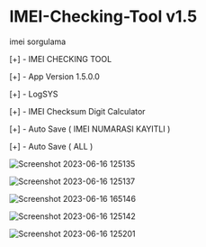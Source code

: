# IMEI-Checking-Tool v1.5
imei sorgulama


[+] - IMEI CHECKING TOOL

[+] - App Version 1.5.0.0

[+] - LogSYS

[+] - IMEI Checksum Digit Calculator

[+] - Auto Save ( IMEI NUMARASI KAYITLI )

[+] - Auto Save ( ALL )

![Screenshot 2023-06-16 125135](https://github.com/abboodan/IMEI-Checking-Tool/assets/33934739/4744e4b0-d4f7-45d6-85f5-609be21aa3cc)

![Screenshot 2023-06-16 125137](https://github.com/abboodan/IMEI-Checking-Tool/assets/33934739/9b4c293a-e41d-44eb-b37f-6d9618d5a2dc)

![Screenshot 2023-06-16 165146](https://github.com/abboodan/IMEI-Checking-Tool/assets/33934739/f15967e7-3f4d-4236-9e55-482e979a0940)


![Screenshot 2023-06-16 125142](https://github.com/abboodan/IMEI-Checking-Tool/assets/33934739/1702022a-4465-43e0-8a1d-24966e7d0aa1)

![Screenshot 2023-06-16 125201](https://github.com/abboodan/IMEI-Checking-Tool/assets/33934739/b20e9155-ba55-4b28-9be1-1ce9a7f78b72)
